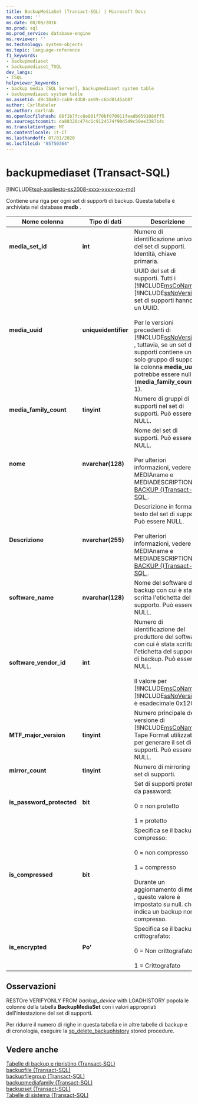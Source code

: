 ```yaml
---
title: BackupMediaSet (Transact-SQL) | Microsoft Docs
ms.custom: ''
ms.date: 08/09/2016
ms.prod: sql
ms.prod_service: database-engine
ms.reviewer: ''
ms.technology: system-objects
ms.topic: language-reference
f1_keywords:
- backupmediaset
- backupmediaset_TSQL
dev_langs:
- TSQL
helpviewer_keywords:
- backup media [SQL Server], backupmediaset system table
- backupmediaset system table
ms.assetid: d9c18a93-cab9-4db8-ae09-c6bd8145ab8f
author: CarlRabeler
ms.author: carlrab
ms.openlocfilehash: 86f1b7fcc8e801f70bf070911feadb059108dff5
ms.sourcegitcommit: da88320c474c1c9124574f90d549c50ee3387b4c
ms.translationtype: MT
ms.contentlocale: it-IT
ms.lasthandoff: 07/01/2020
ms.locfileid: "85750364"
---
```

# <a name="backupmediaset-transact-sql"></a>backupmediaset (Transact-SQL)
[!INCLUDE[tsql-appliesto-ss2008-xxxx-xxxx-xxx-md](../../includes/applies-to-version/sqlserver.md)]

  Contiene una riga per ogni set di supporti di backup. Questa tabella è archiviata nel database **msdb** .  
 
  
|Nome colonna|Tipo di dati|Descrizione|  
|-----------------|---------------|-----------------|  
|**media_set_id**|**int**|Numero di identificazione univoco del set di supporti. Identità, chiave primaria.|  
|**media_uuid**|**uniqueidentifier**|UUID del set di supporti. Tutti i [!INCLUDE[msCoName](../../includes/msconame-md.md)] [!INCLUDE[ssNoVersion](../../includes/ssnoversion-md.md)] set di supporti hanno un UUID.<br /><br /> Per le versioni precedenti di [!INCLUDE[ssNoVersion](../../includes/ssnoversion-md.md)] , tuttavia, se un set di supporti contiene un solo gruppo di supporti, la colonna **media_uuid** potrebbe essere null (**media_family_count** è 1).|  
|**media_family_count**|**tinyint**|Numero di gruppi di supporti nel set di supporti. Può essere NULL.|  
|**nome**|**nvarchar(128)**|Nome del set di supporti. Può essere NULL.<br /><br /> Per ulteriori informazioni, vedere MEDIAname e MEDIADESCRIPTION in [BACKUP &#40;&#41;Transact-SQL ](../../t-sql/statements/backup-transact-sql.md).|  
|**Descrizione**|**nvarchar(255)**|Descrizione in formato testo del set di supporti. Può essere NULL.<br /><br /> Per ulteriori informazioni, vedere MEDIAname e MEDIADESCRIPTION in [BACKUP &#40;&#41;Transact-SQL ](../../t-sql/statements/backup-transact-sql.md).|  
|**software_name**|**nvarchar(128)**|Nome del software di backup con cui è stata scritta l'etichetta del supporto. Può essere NULL.|  
|**software_vendor_id**|**int**|Numero di identificazione del produttore del software con cui è stata scritta l'etichetta del supporto di backup. Può essere NULL.<br /><br /> Il valore per [!INCLUDE[msCoName](../../includes/msconame-md.md)] [!INCLUDE[ssNoVersion](../../includes/ssnoversion-md.md)] è esadecimale 0x1200.|  
|**MTF_major_version**|**tinyint**|Numero principale della versione di [!INCLUDE[msCoName](../../includes/msconame-md.md)] Tape Format utilizzata per generare il set di supporti. Può essere NULL.|  
|**mirror_count**|**tinyint**|Numero di mirroring nel set di supporti.|  
|**is_password_protected**|**bit**|Set di supporti protetto da password:<br /><br /> 0 = non protetto<br /><br /> 1 = protetto|  
|**is_compressed**|**bit**|Specifica se il backup è compresso:<br /><br /> 0 = non compresso<br /><br /> 1 = compresso<br /><br /> Durante un aggiornamento di **msdb** , questo valore è impostato su null. che indica un backup non compresso.|  
|**is_encrypted**|**Po'**|Specifica se il backup è crittografato:<br /><br /> 0 = Non crittografato<br /><br /> 1 = Crittografato|  
  
## <a name="remarks"></a>Osservazioni  
 RESTOre VERIFYONLY FROM *backup_device* with LOADHISTORY popola le colonne della tabella **BackupMediaSet** con i valori appropriati dell'intestazione del set di supporti.  
  
 Per ridurre il numero di righe in questa tabella e in altre tabelle di backup e di cronologia, eseguire la [sp_delete_backuphistory](../../relational-databases/system-stored-procedures/sp-delete-backuphistory-transact-sql.md) stored procedure.  
  
## <a name="see-also"></a>Vedere anche  
 [Tabelle di backup e ripristino &#40;Transact-SQL&#41;](../../relational-databases/system-tables/backup-and-restore-tables-transact-sql.md)   
 [backupfile &#40;Transact-SQL&#41;](../../relational-databases/system-tables/backupfile-transact-sql.md)   
 [backupfilegroup &#40;Transact-SQL&#41;](../../relational-databases/system-tables/backupfilegroup-transact-sql.md)   
 [backupmediafamily &#40;Transact-SQL&#41;](../../relational-databases/system-tables/backupmediafamily-transact-sql.md)   
 [backupset &#40;Transact-SQL&#41;](../../relational-databases/system-tables/backupset-transact-sql.md)   
 [Tabelle di sistema &#40;Transact-SQL&#41;](../../relational-databases/system-tables/system-tables-transact-sql.md)  
  
  
